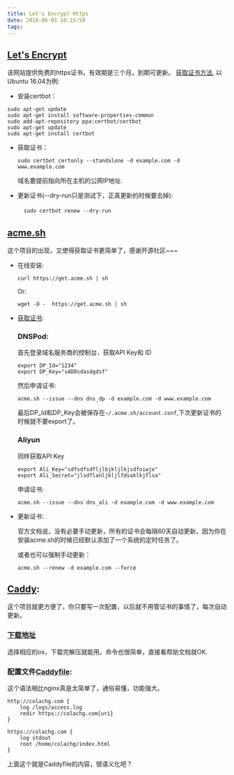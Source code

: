 ```yaml
---
title: Let's Encrypt Https
date: 2018-06-01 10:15:59
tags:
---
```

## [Let's Encrypt](https://letsencrypt.org/getting-started/)

该网站提供免费的https证书，有效期是三个月，到期可更新。
[获取证书方法](https://certbot.eff.org/lets-encrypt/ubuntuxenial-other),  以Ubuntu 16.04为例:

* 安装certbot：
```
sudo apt-get update
sudo apt-get install software-properties-common
sudo add-apt-repository ppa:certbot/certbot
sudo apt-get update
sudo apt-get install certbot
```

* 获取证书：

   `sudo certbot certonly --standalone -d example.com -d www.example.com`
   
   域名要提前指向所在主机的公网IP地址.

* 更新证书(--dry-run只是测试下，正真更新的时候要去掉):
 
  　`sudo certbot renew --dry-run`
<!-- more -->
## [acme.sh](https://github.com/Neilpang/acme.sh)
这个项目的出现，又使得获取证书更简单了，感谢开源社区~~~

* 在线安装:

  `curl https://get.acme.sh | sh` 
  
  Or:

  `wget -O -  https://get.acme.sh | sh`
* [获取证书](https://github.com/Neilpang/acme.sh/tree/master/dnsapi):

    ### DNSPod:

    首先登录域名服务商的控制台，获取API Key和 ID
    ```
    export DP_Id="1234"
    export DP_Key="sADDsdasdgdsf"
    ```
    然后申请证书:

    `acme.sh --issue --dns dns_dp -d example.com -d www.example.com`

    最后DP_Id和DP_Key会被保存在`~/.acme.sh/account.conf`,下次更新证书的时候就不要export了。

    ### Aliyun
    
    同样获取API Key
    ```
    export Ali_Key="sdfsdfsdfljlbjkljlkjsdfoiwje"
    export Ali_Secret="jlsdflanljkljlfdsaklkjflsa"
    ```
    申请证书:

    `acme.sh --issue --dns dns_ali -d example.com -d www.example.com`

* 更新证书:
  
  官方文档说，没有必要手动更新，所有的证书会每隔60天自动更新。因为你在安装acme.sh的时候已经默认添加了一个系统的定时任务了。
  
  或者也可以强制手动更新：
  
  `acme.sh --renew -d example.com --force`


## [Caddy](https://caddyserver.com/):

这个项目就更方便了，你只要写一次配置，以后就不用管证书的事情了，每次自动更新。

### [下载地址](https://github.com/mholt/caddy/releases)
选择相应的os，下载完解压就能用。命令也很简单，直接看帮助文档就OK.

### 配置文件[Caddyfile](https://caddyserver.com/docs/caddyfile):
这个语法相比nginx真是太简单了，通俗易懂，功能强大。

```
http://colachg.com {
    log /logs/access.log
    redir https://colachg.com{uri}
}

https://colachg.com {
    log stdout
    root /home/colachg/index.html
}
```

上面这个就是Caddyfile的内容，很语义化吧？